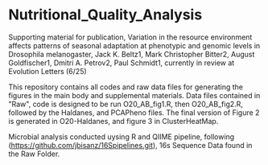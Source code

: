 # Nutritional_Quality_Analysis
Supporting material for publication, Variation in the resource environment affects patterns of seasonal adaptation at phenotypic and genomic levels in Drosophila melanogaster, Jack K. Beltz1, Mark Christopher Bitter2, August Goldfischer1, Dmitri A. Petrov2, Paul Schmidt1, currently in review at Evolution Letters (6/25)


This repository contains all codes and raw data files for generating the figures in the main body and supplemental
materials. Data files contained in "Raw", code is designed to be run O20_AB_fig1.R, then O20_AB_fig2.R, followed 
by the Haldanes, and PCAPheno files. The final version of Figure 2 is generated in O20-Haldanes, and figure 3 in 
ClusterHeatMap. 

Microbial analysis conducted uysing R and QIIME pipeline, following (https://github.com/jbisanz/16Spipelines.git),  16s Sequence Data found in the Raw Folder. 


